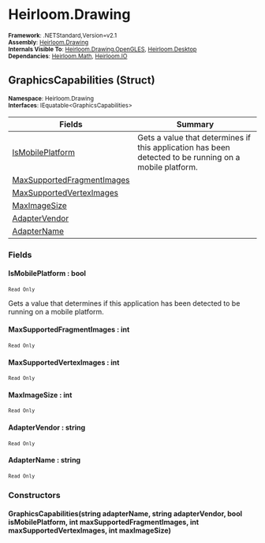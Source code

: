 # Heirloom.Drawing

<small>**Framework**: .NETStandard,Version=v2.1</small>  
<small>**Assembly**: [Heirloom.Drawing](../Heirloom.Drawing/Heirloom.Drawing.md)</small>  
<small>**Internals Visible To**: [Heirloom.Drawing.OpenGLES](../Heirloom.Drawing.OpenGLES/Heirloom.Drawing.OpenGLES.md), [Heirloom.Desktop](../Heirloom.Desktop/Heirloom.Desktop.md)</small>  
<small>**Dependancies**: [Heirloom.Math](../Heirloom.Math/Heirloom.Math.md), [Heirloom.IO](../Heirloom.IO/Heirloom.IO.md)</small>  

## GraphicsCapabilities (Struct)
<small>**Namespace**: Heirloom.Drawing</sub></small>  
<small>**Interfaces**: IEquatable\<GraphicsCapabilities></small>  

| Fields                                  | Summary                                                                                                |
|-----------------------------------------|--------------------------------------------------------------------------------------------------------|
| [IsMobilePlatform](#ISMO8E79)           | Gets a value that determines if this application has been detected to be running on a mobile platform. |
| [MaxSupportedFragmentImages](#MAXSA0D5) |                                                                                                        |
| [MaxSupportedVertexImages](#MAXSB719)   |                                                                                                        |
| [MaxImageSize](#MAXIF2A2)               |                                                                                                        |
| [AdapterVendor](#ADAP6819)              |                                                                                                        |
| [AdapterName](#ADAPAF80)                |                                                                                                        |

### Fields

#### <a name="ISMO8E79"></a> IsMobilePlatform : bool
<small>`Read Only`</small>

Gets a value that determines if this application has been detected to be running on a mobile platform.

#### <a name="MAXSA0D5"></a> MaxSupportedFragmentImages : int
<small>`Read Only`</small>

#### <a name="MAXSB719"></a> MaxSupportedVertexImages : int
<small>`Read Only`</small>

#### <a name="MAXIF2A2"></a> MaxImageSize : int
<small>`Read Only`</small>

#### <a name="ADAP6819"></a> AdapterVendor : string
<small>`Read Only`</small>

#### <a name="ADAPAF80"></a> AdapterName : string
<small>`Read Only`</small>

### Constructors

#### GraphicsCapabilities(string adapterName, string adapterVendor, bool isMobilePlatform, int maxSupportedFragmentImages, int maxSupportedVertexImages, int maxImageSize)


